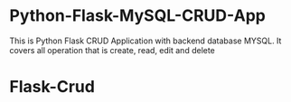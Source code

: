 # Python-Flask-MySQL-CRUD-App
This is Python Flask CRUD Application with backend database MYSQL. It covers all operation that is create, read, edit and delete
# Flask-Crud
